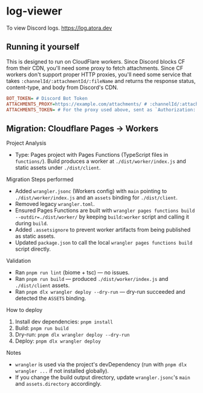 # log-viewer

To view Discord logs. https://log.atora.dev

## Running it yourself

This is designed to run on CloudFlare workers. Since Discord blocks CF from their CDN, you'll need some proxy to fetch attachments. Since CF workers don't support proper HTTP proxies, you'll need some service that takes `:channelId/:attachmentId/:fileName` and returns the response status, content-type, and body from Discord's CDN.

```ini
BOT_TOKEN= # Discord Bot Token
ATTACHMENTS_PROXY=https://example.com/attachments/ # :channelId/:attachmentId/:fileName
ATTACHMENTS_TOKEN= # For the proxy used above, sent as `Authorization: Bearer {ATTACHMENT_TOKEN}`
```


## Migration: Cloudflare Pages -> Workers

Project Analysis

- Type: Pages project with Pages Functions (TypeScript files in `functions/`). Build produces a worker at `./dist/worker/index.js` and static assets under `./dist/client`.

Migration Steps performed

- Added `wrangler.jsonc` (Workers config) with `main` pointing to `./dist/worker/index.js` and an `assets` binding for `./dist/client`.
- Removed legacy `wrangler.toml`.
- Ensured Pages Functions are built with `wrangler pages functions build --outdir=./dist/worker/` by keeping `build:worker` script and calling it during `build`.
- Added `.assetsignore` to prevent worker artifacts from being published as static assets.
- Updated `package.json` to call the local `wrangler pages functions build` script directly.

Validation

- Ran `pnpm run lint` (biome + tsc) — no issues.
- Ran `pnpm run build` — produced `./dist/worker/index.js` and `./dist/client` assets.
- Ran `pnpm dlx wrangler deploy --dry-run` — dry-run succeeded and detected the `ASSETS` binding.

How to deploy

1. Install dev dependencies: `pnpm install`
2. Build: `pnpm run build`
3. Dry-run: `pnpm dlx wrangler deploy --dry-run`
4. Deploy: `pnpm dlx wrangler deploy`

Notes

- `wrangler` is used via the project's devDependency (run with `pnpm dlx wrangler ...` if not installed globally).
- If you change the build output directory, update `wrangler.jsonc`'s `main` and `assets.directory` accordingly.
